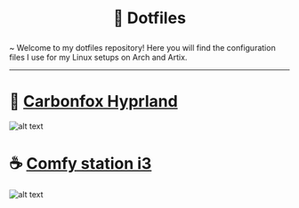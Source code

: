 # <p align="center"> 🌌 Dotfiles </p>
~ Welcome to my dotfiles repository! Here you will find the configuration files I use for my Linux setups on Arch and Artix.
***
# 🦊 [Carbonfox Hyprland](https://github.com/Zerodya/dotfiles/tree/main/Carbonfox%20Hyprland)
![alt text](https://github.com/Zerodya/dotfiles/raw/main/Carbonfox%20Hyprland/screenshots/clean.png)

# ☕ [Comfy station i3](https://github.com/Zerodya/dotfiles/tree/main/Comfy%20station%20i3)

![alt text](https://github.com/Zerodya/dotfiles/raw/main/Comfy%20station%20i3/screenshots/clean.png)
